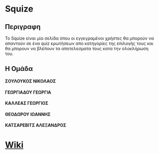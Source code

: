 #  Squize

## Περιγραφη

Το Squize είναι μία σελίδα όπου οι εγγεγραμένοι χρήστες θα μπορούν να απαντούν σε ένα quiz ερωτήσεων απο κατηγορίες της επιλογής τους και θα μπορουν να βλέπουν τα αποτελεσματα τους κατα την ολοκλήρωση του.


## Η Ομάδα

#### ΣΟΥΛΟΥΚΟΣ ΝΙΚΟΛΑΟΣ
#### ΓΕΩΡΓΙΑΔΟΥ ΓΕΩΡΓΙΑ
#### ΚΑΛΛΕΑΣ ΓΕΩΡΓΙΟΣ
#### ΘΕΟΔΩΡΟΥ ΙΩΑΝΝΗΣ
#### ΚΑΤΣΑΡΕΒΙΤΣ ΑΛΕΞΑΝΔΡΟΣ

# [Wiki](https://github.com/alexgr1996/Squize/wiki)
